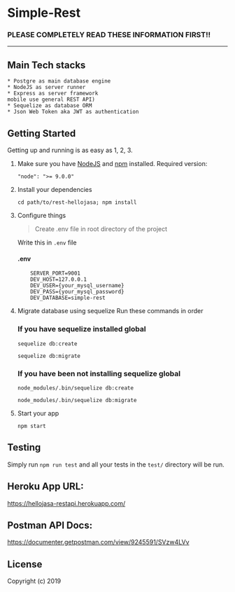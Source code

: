 # Simple-Rest

### PLEASE COMPLETELY READ THESE INFORMATION FIRST!!

---

## Main Tech stacks

    * Postgre as main database engine
    * NodeJS as server runner
    * Express as server framework
    mobile use general REST API)
    * Sequelize as database ORM
    * Json Web Token aka JWT as authentication

## Getting Started

Getting up and running is as easy as 1, 2, 3.

1.  Make sure you have [NodeJS](https://nodejs.org/) and [npm](https://www.npmjs.com/) installed.
    Required version:
    ```
    "node": ">= 9.0.0"
    ```
2.  Install your dependencies

    ```
    cd path/to/rest-hellojasa; npm install
    ```

3.  Configure things

    > Create .env file in root directory of the project

    Write this in `.env` file

    #### .env

    ```
        SERVER_PORT=9001
        DEV_HOST=127.0.0.1
        DEV_USER={your_mysql_username}
        DEV_PASS={your_mysql_password}
        DEV_DATABASE=simple-rest
    ```

4.  Migrate database using sequelize
    Run these commands in order

    ### If you have sequelize installed global

    ```
    sequelize db:create
    ```

    ```
    sequelize db:migrate
    ```

    ### If you have been not installing sequelize global

    ```
    node_modules/.bin/sequelize db:create
    ```

    ```
    node_modules/.bin/sequelize db:migrate
    ```

6.  Start your app

    ```
    npm start
    ```

## Testing

Simply run `npm run test` and all your tests in the `test/` directory will be run.

## Heroku App URL:
https://hellojasa-restapi.herokuapp.com/

## Postman API Docs:
https://documenter.getpostman.com/view/9245591/SVzw4LVv

## License

Copyright (c) 2019
